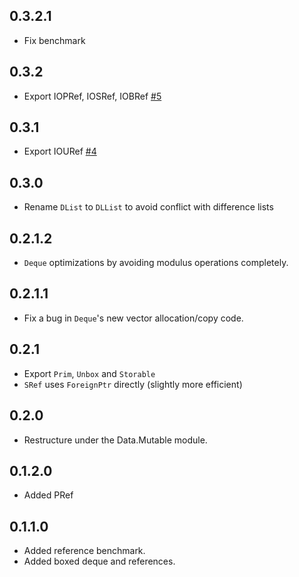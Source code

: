 ## 0.3.2.1

* Fix benchmark

## 0.3.2

* Export IOPRef, IOSRef, IOBRef [#5](https://github.com/fpco/mutable-containers/pull/5)

## 0.3.1

* Export IOURef [#4](https://github.com/fpco/mutable-containers/pull/4)

## 0.3.0

* Rename `DList` to `DLList` to avoid conflict with difference lists

## 0.2.1.2

* `Deque` optimizations by avoiding modulus operations completely.

## 0.2.1.1

* Fix a bug in `Deque`'s new vector allocation/copy code.

## 0.2.1

* Export `Prim`, `Unbox` and `Storable`
* `SRef` uses `ForeignPtr` directly (slightly more efficient)

## 0.2.0

* Restructure under the Data.Mutable module.

## 0.1.2.0

* Added PRef

## 0.1.1.0

* Added reference benchmark.
* Added boxed deque and references.
